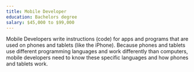 ```yaml
---
title: Mobile Developer
education: Bachelors degree
salary: $45,000 to $99,000
---
```

Mobile Developers write instructions (code) for apps and programs that are used on phones and tablets (like the iPhone). Because phones and tablets use different programming languages and work differently than computers, mobile developers need to know these specific languages and how phones and tablets work.